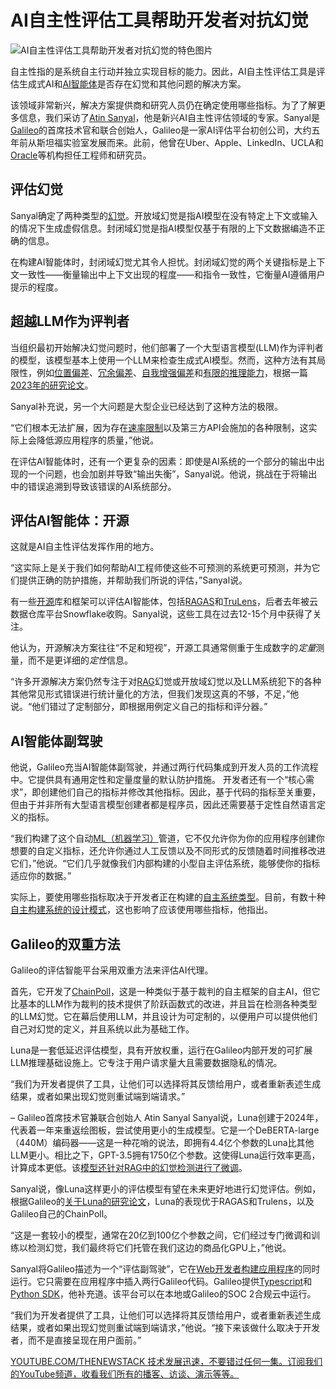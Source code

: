# AI自主性评估工具帮助开发者对抗幻觉

![AI自主性评估工具帮助开发者对抗幻觉的特色图片](https://cdn.thenewstack.io/media/2025/02/3abd7127-jr-korpa-quxyfcoa4qm-unsplashb-1024x576.jpg)

自主性指的是系统自主行动并独立实现目标的能力。因此，AI自主性评估工具是评估生成式AI和[AI智能体](https://thenewstack.io/ai-agents-are-about-to-blow-up-the-business-process-layer/)是否存在幻觉和其他问题的解决方案。

该领域非常新兴，解决方案提供商和研究人员仍在确定使用哪些指标。为了了解更多信息，我们采访了[Atin Sanyal](https://www.linkedin.com/in/atinsanyal/)，他是新兴AI自主性评估领域的专家。Sanyal是[Galileo](https://www.galileo.ai/)的首席技术官和联合创始人，Galileo是一家AI评估平台初创公司，大约五年前从斯坦福实验室发展而来。此前，他曾在Uber、Apple、LinkedIn、UCLA和[Oracle](https://developer.oracle.com/?utm_content=inline+mention)等机构担任工程师和研究员。

## 评估幻觉

Sanyal确定了两种类型的[幻觉](https://thenewstack.io/3-ways-to-stop-llm-hallucinations/)。开放域幻觉是指AI模型在没有特定上下文或输入的情况下生成虚假信息。封闭域幻觉是指AI模型仅基于有限的上下文数据编造不正确的信息。

在构建AI智能体时，封闭域幻觉尤其令人担忧。封闭域幻觉的两个关键指标是上下文一致性——衡量输出中上下文出现的程度——和指令一致性，它衡量AI遵循用户提示的程度。

## 超越LLM作为评判者

当组织最初开始解决幻觉问题时，他们部署了一个大型语言模型(LLM)作为评判者的模型，该模型基本上使用一个LLM来检查生成式AI模型。然而，这种方法有其局限性，例如[位置偏差](https://eugeneyan.com/writing/position-bias/)、[冗余偏差](https://arxiv.org/abs/2310.10076)、[自我增强偏差](https://arxiv.org/abs/2402.11436)和[有限的推理能力](https://news.mit.edu/2024/reasoning-skills-large-language-models-often-overestimated-0711)，根据一篇[2023年的研究论文](https://arxiv.org/abs/2306.05685)。

Sanyal补充说，另一个大问题是大型企业已经达到了这种方法的极限。

“它们根本无法扩展，因为存在[速率限制](https://thenewstack.io/how-nuanced-rate-limiting-transforms-your-api-and-business/)以及第三方API会施加的各种限制，这实际上会降低源应用程序的质量，”他说。

在评估AI智能体时，还有一个更复杂的因素：即使是AI系统的一个部分的输出中出现的一个问题，也会加剧并导致“输出失衡”，Sanyal说。他说，挑战在于将输出中的错误追溯到导致该错误的AI系统部分。

## 评估AI智能体：开源

这就是AI自主性评估发挥作用的地方。

“这实际上是关于我们如何帮助AI工程师使这些不可预测的系统更可预测，并为它们提供正确的防护措施，并帮助我们所说的评估，”Sanyal说。

有一些[开源](https://thenewstack.io/the-metamorphosis-of-open-source-an-industry-in-transition/)库和框架可以评估AI智能体，包括[RAGAS](https://docs.ragas.io/en/stable/)和[TruLens](https://www.trulens.org/)，后者去年被云数据仓库平台Snowflake收购。Sanyal说，这些工具在过去12-15个月中获得了关注。

他认为，开源解决方案往往“不足和短视”，开源工具通常侧重于生成数字的*定量*测量，而不是更详细的*定性*信息。

“许多开源解决方案仍然专注于对[RAG](https://thenewstack.io/tutorial-build-a-rag-agent-with-azure-ai-agent-service-sdk/)幻觉或开放域幻觉以及LLM系统犯下的各种其他常见形式错误进行统计量化的方法，但我们发现这真的不够，不足，”他说。“他们错过了定制部分，即根据用例定义自己的指标和评分器。”

## AI智能体副驾驶

他说，Galileo充当AI智能体副驾驶，并通过两行代码集成到开发人员的工作流程中。它提供具有通用定性和定量度量的默认防护措施。
开发者还有一个“核心需求”，即创建他们自己的指标并修改其他指标。因此，基于代码的指标至关重要，但由于并非所有大型语言模型创建者都是程序员，因此还需要基于定性自然语言定义的指标。

“我们构建了这个自动[ML（机器学习）](https://thenewstack.io/use-these-tools-to-build-accurate-machine-learning-models/)管道，它不仅允许你为你的应用程序创建你想要的自定义指标，还允许你通过人工反馈以及不同形式的反馈随着时间推移改进它们，”他说。“它们几乎就像我们内部构建的小型自主评估系统，能够使你的指标适应你的数据。”

实际上，要使用哪些指标取决于开发者正在构建的[自主系统类型](https://thenewstack.io/agentic-ai-tools-for-building-and-managing-agentic-systems/)。目前，有数十种[自主构建系统的设计模式](https://www.analyticsvidhya.com/blog/2024/10/agentic-design-patterns/)，这也影响了应该使用哪些指标，他指出。

## Galileo的双重方法
Galileo的评估智能平台采用双重方法来评估AI代理。

首先，它开发了[ChainPoll](https://arxiv.org/abs/2310.18344)，这是一种类似于基于裁判的自主框架的自主AI，但它比基本的LLM作为裁判的技术提供了阶跃函数式的改进，并且旨在检测各种类型的LLM幻觉。它在幕后使用LLM，并且设计为可定制的，以便用户可以提供他们自己对幻觉的定义，并且系统以此为基础工作。

Luna是一套低延迟评估模型，具有开放权重，运行在Galileo内部开发的可扩展LLM推理基础设施上。它专注于用户请求量大且需要数据隐私的情况。

“我们为开发者提供了工具，让他们可以选择将其反馈给用户，或者重新表述生成结果，或者如果出现幻觉则重试端到端请求。”

– Galileo首席技术官兼联合创始人 Atin Sanyal
Sanyal说，Luna创建于2024年，代表着一年来重返绘图板，尝试使用更小的生成模型。它是一个DeBERTA-large（440M）编码器——这是一种花哨的说法，即拥有4.4亿个参数的Luna比其他LLM更小。相比之下，GPT-3.5拥有1750亿个参数。这使得Luna运行效率更高，计算成本更低。该[模型还针对RAG中的幻觉检测进行了微调](https://thenewstack.io/rag-vs-fine-tuning-models-whats-the-right-approach/)。

Sanyal说，像Luna这样更小的评估模型有望在未来更好地进行幻觉评估。例如，根据Galileo的[关于Luna的研究论文](https://arxiv.org/abs/2406.00975)，Luna的表现优于RAGAS和Trulens，以及Galileo自己的ChainPoll。

“这是一套较小的模型，通常在20亿到100亿个参数之间，它们经过专门微调和训练以检测幻觉，我们最终将它们托管在我们这边的商品化GPU上，”他说。

Sanyal将Galileo描述为一个“评估副驾驶”，它在[Web开发者构建应用程序](https://thenewstack.io/web-app-development-sans-javascript-with-microsoft-blazor/)的同时运行。它只需要在应用程序中插入两行Galileo代码。Galileo提供[Typescript](https://docs.galileo.ai/client-reference/evaluate/typescript)和[Python SDK](https://galileo-sdk.readthedocs.io/en/latest/index.html)，他补充道。该平台可以在本地或Galileo的SOC 2合规云中运行。

“我们为开发者提供了工具，让他们可以选择将其反馈给用户，或者重新表述生成结果，或者如果出现幻觉则重试端到端请求，”他说。“接下来该做什么取决于开发者，而不是直接呈现在用户面前。”

[YOUTUBE.COM/THENEWSTACK 技术发展迅速，不要错过任何一集。订阅我们的YouTube频道，收看我们所有的播客、访谈、演示等等。](https://youtube.com/thenewstack?sub_confirmation=1)